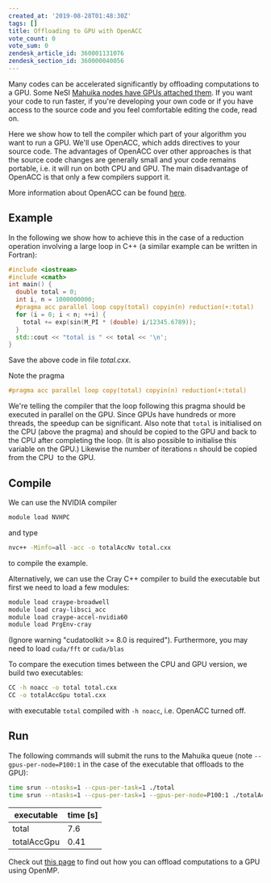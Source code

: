 ```yaml
---
created_at: '2019-08-28T01:48:30Z'
tags: []
title: Offloading to GPU with OpenACC
vote_count: 0
vote_sum: 0
zendesk_article_id: 360001131076
zendesk_section_id: 360000040056
---
```


Many codes can be accelerated significantly by offloading computations
to a GPU. Some NeSI [Mahuika nodes have GPUs attached them](GPU_use_on_NeSI.md).
If you want your code to run faster, if you're developing your own code
or if you have access to the source code and you feel comfortable
editing the code, read on.

Here we show how to tell the compiler which part of your algorithm you
want to run a GPU. We'll use OpenACC, which adds directives to your
source code. The advantages of OpenACC over other approaches is that the
source code changes are generally small and your code remains portable,
i.e. it will run on both CPU and GPU. The main disadvantage of OpenACC
is that only a few compilers support it.

More information about OpenACC can be found
[here](http://www.icl.utk.edu/~luszczek/teaching/courses/fall2016/cosc462/pdf/OpenACC_Fundamentals.pdf).

## Example

In the following we show how to achieve this in the case of a reduction
operation involving a large loop in C++ (a similar example can be
written in Fortran):

```cpp
#include <iostream>
#include <cmath>
int main() {
  double total = 0;
  int i, n = 1000000000;
  #pragma acc parallel loop copy(total) copyin(n) reduction(+:total)
  for (i = 0; i < n; ++i) {
    total += exp(sin(M_PI * (double) i/12345.6789));
  }
  std::cout << "total is " << total << '\n';
}
```

Save the above code in file *total.cxx*.

Note the pragma

```cpp
#pragma acc parallel loop copy(total) copyin(n) reduction(+:total)
```

We're telling the compiler that the loop following this pragma should be
executed in parallel on the GPU. Since GPUs have hundreds or more
threads, the speedup can be significant. Also note that `total` is
initialised on the CPU (above the pragma) and should be copied to the
GPU and back to the CPU after completing the loop. (It is also possible
to initialise this variable on the GPU.) Likewise the number of
iterations `n` should be copied from the CPU  to the GPU.

## Compile

We can use the NVIDIA compiler

```sh
module load NVHPC
```

and type

```sh
nvc++ -Minfo=all -acc -o totalAccNv total.cxx
```

to compile the example.

Alternatively, we can use the Cray C++ compiler to build the executable
but first we need to load a few modules:

```sh
module load craype-broadwell
module load cray-libsci_acc 
module load craype-accel-nvidia60 
module load PrgEnv-cray
```

(Ignore warning "cudatoolkit &gt;= 8.0 is required"). Furthermore, you
may need to load `cuda/fft` or `cuda/blas`  

To compare the execution times between the CPU and GPU version, we build
two executables:

```sh
CC -h noacc -o total total.cxx
CC -o totalAccGpu total.cxx
```

with executable `total` compiled with `-h noacc`, i.e. OpenACC turned
off.

## Run

The following commands will submit the runs to the Mahuika queue (note
`--gpus-per-node=P100:1` in the case of the executable that offloads to
the GPU):

```sh
time srun --ntasks=1 --cpus-per-task=1 ./total
time srun --ntasks=1 --cpus-per-task=1 --gpus-per-node=P100:1 ./totalAccGpu
```

| executable  | time \[s\] |
|-------------|------------|
| total       | 7.6        |
| totalAccGpu | 0.41       |

Check out [this page](Offloading_to_GPU_with_OpenMP.md)
to find out how you can offload computations to a GPU using OpenMP.
